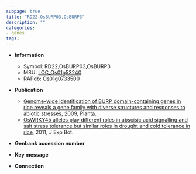 ```yaml
---
subpage: true
title: "RD22,OsBURP03,OsBURP3"
description: ""
categories:
- genes
tags: 
---
```


* **Information**  
    + Symbol: RD22,OsBURP03,OsBURP3  
    + MSU: [LOC_Os01g53240](http://rice.plantbiology.msu.edu/cgi-bin/ORF_infopage.cgi?orf=LOC_Os01g53240)  
    + RAPdb: [Os01g0733500](http://rapdb.dna.affrc.go.jp/viewer/gbrowse_details/irgsp1?name=Os01g0733500)  

* **Publication**  
    + [Genome-wide identification of BURP domain-containing genes in rice reveals a gene family with diverse structures and responses to abiotic stresses](http://www.ncbi.nlm.nih.gov/pubmed?term=Genome-wide+identification+of+BURP+domain-containing+genes+in+rice+reveals+a+gene+family+with+diverse+structures+and+responses+to+abiotic+stresses%5BTitle%5D), 2009, Planta.
    + [OsWRKY45 alleles play different roles in abscisic acid signalling and salt stress tolerance but similar roles in drought and cold tolerance in rice](http://www.ncbi.nlm.nih.gov/pubmed?term=OsWRKY45+alleles+play+different+roles+in+abscisic+acid+signalling+and+salt+stress+tolerance+but+similar+roles+in+drought+and+cold+tolerance+in+rice%5BTitle%5D), 2011, J Exp Bot.

* **Genbank accession number**  

* **Key message**  

* **Connection**  



